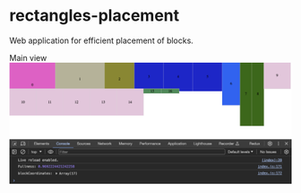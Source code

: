 # rectangles-placement
Web application for efficient placement of blocks.

Main view
![Main view](https://github.com/darynakarmazin/rectangles-placement/raw/main/img/img-1.png)
